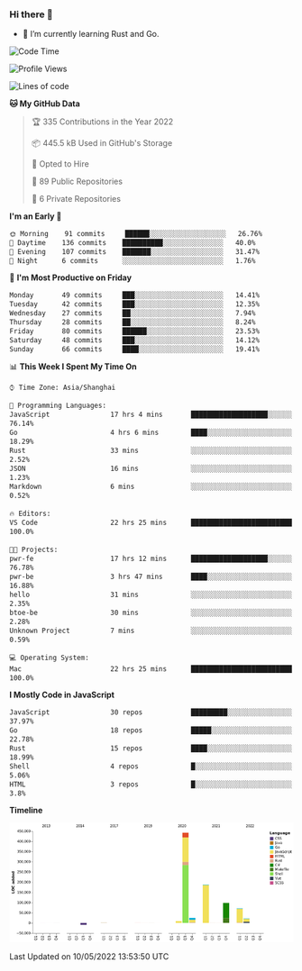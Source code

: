 ### Hi there 👋

- 🌱 I’m currently learning Rust and Go.

<!--START_SECTION:waka-->
![Code Time](http://img.shields.io/badge/Code%20Time-372%20hrs%2043%20mins-blue)

![Profile Views](http://img.shields.io/badge/Profile%20Views-1-blue)

![Lines of code](https://img.shields.io/badge/From%20Hello%20World%20I%27ve%20Written-852%20Thousand%20lines%20of%20code-blue)

**🐱 My GitHub Data** 

> 🏆 335 Contributions in the Year 2022
 > 
> 📦 445.5 kB Used in GitHub's Storage 
 > 
> 💼 Opted to Hire
 > 
> 📜 89 Public Repositories 
 > 
> 🔑 6 Private Repositories  
 > 
**I'm an Early 🐤** 

```text
🌞 Morning    91 commits     ██████░░░░░░░░░░░░░░░░░░░   26.76% 
🌆 Daytime    136 commits    ██████████░░░░░░░░░░░░░░░   40.0% 
🌃 Evening    107 commits    ███████░░░░░░░░░░░░░░░░░░   31.47% 
🌙 Night      6 commits      ░░░░░░░░░░░░░░░░░░░░░░░░░   1.76%

```
📅 **I'm Most Productive on Friday** 

```text
Monday       49 commits     ███░░░░░░░░░░░░░░░░░░░░░░   14.41% 
Tuesday      42 commits     ███░░░░░░░░░░░░░░░░░░░░░░   12.35% 
Wednesday    27 commits     ██░░░░░░░░░░░░░░░░░░░░░░░   7.94% 
Thursday     28 commits     ██░░░░░░░░░░░░░░░░░░░░░░░   8.24% 
Friday       80 commits     ██████░░░░░░░░░░░░░░░░░░░   23.53% 
Saturday     48 commits     ███░░░░░░░░░░░░░░░░░░░░░░   14.12% 
Sunday       66 commits     ████░░░░░░░░░░░░░░░░░░░░░   19.41%

```


📊 **This Week I Spent My Time On** 

```text
⌚︎ Time Zone: Asia/Shanghai

💬 Programming Languages: 
JavaScript               17 hrs 4 mins       ███████████████████░░░░░░   76.14% 
Go                       4 hrs 6 mins        ████░░░░░░░░░░░░░░░░░░░░░   18.29% 
Rust                     33 mins             ░░░░░░░░░░░░░░░░░░░░░░░░░   2.52% 
JSON                     16 mins             ░░░░░░░░░░░░░░░░░░░░░░░░░   1.23% 
Markdown                 6 mins              ░░░░░░░░░░░░░░░░░░░░░░░░░   0.52%

🔥 Editors: 
VS Code                  22 hrs 25 mins      █████████████████████████   100.0%

🐱‍💻 Projects: 
pwr-fe                   17 hrs 12 mins      ███████████████████░░░░░░   76.78% 
pwr-be                   3 hrs 47 mins       ████░░░░░░░░░░░░░░░░░░░░░   16.88% 
hello                    31 mins             ░░░░░░░░░░░░░░░░░░░░░░░░░   2.35% 
btoe-be                  30 mins             ░░░░░░░░░░░░░░░░░░░░░░░░░   2.28% 
Unknown Project          7 mins              ░░░░░░░░░░░░░░░░░░░░░░░░░   0.59%

💻 Operating System: 
Mac                      22 hrs 25 mins      █████████████████████████   100.0%

```

**I Mostly Code in JavaScript** 

```text
JavaScript               30 repos            █████████░░░░░░░░░░░░░░░░   37.97% 
Go                       18 repos            █████░░░░░░░░░░░░░░░░░░░░   22.78% 
Rust                     15 repos            ████░░░░░░░░░░░░░░░░░░░░░   18.99% 
Shell                    4 repos             █░░░░░░░░░░░░░░░░░░░░░░░░   5.06% 
HTML                     3 repos             █░░░░░░░░░░░░░░░░░░░░░░░░   3.8%

```


**Timeline**

![Chart not found](https://raw.githubusercontent.com/elton/elton/main/charts/bar_graph.png) 


 Last Updated on 10/05/2022 13:53:50 UTC
<!--END_SECTION:waka-->

<!--
**elton/elton** is a ✨ _special_ ✨ repository because its `README.md` (this file) appears on your GitHub profile.

Here are some ideas to get you started:

- 🔭 I’m currently working on ...
- 🌱 I’m currently learning ...
- 👯 I’m looking to collaborate on ...
- 🤔 I’m looking for help with ...
- 💬 Ask me about ...
- 📫 How to reach me: ...
- 😄 Pronouns: ...
- ⚡ Fun fact: ...
-->
